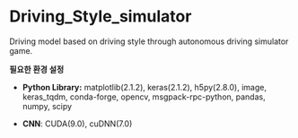 # Driving_Style_simulator
Driving model based on driving style through autonomous driving simulator game.

**필요한 환경 설정**
* **Python Library:** matplotlib(2.1.2), keras(2.1.2), h5py(2.8.0), image, keras_tqdm, conda-forge, opencv, msgpack-rpc-python, pandas, numpy, scipy

* **CNN**: CUDA(9.0), cuDNN(7.0)
